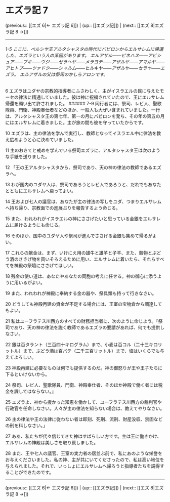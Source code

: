 # エズラ記 7

(previous:: [[エズ 6|← エズラ記 6]]) | (up:: [[エズラ記]]) | (next:: [[エズ 8|エズラ記 8 →]])

***
###### 1-5 ここに、ペルシヤ王アルタシャスタの時代にバビロンからエルサレムに帰還した、エズラという人の系図があります。 エルアザル――ピネハス――アビシュア――ブキ――ウジ――ゼラヘヤ――メラヨテ――アザルヤ――アマルヤ――アヒトブ――ツァドク――シャルム――ヒルキヤ――アザルヤ――セラヤ――エズラ。 エルアザルの父は祭司のかしらアロンです。 

6 エズラはユダヤの宗教的指導者にふさわしく、主がイスラエルの民に与えたモーセの律法に精通していました。彼は神に祝福されていたので、王にエルサレム帰還を願い出て許されました。 ###### 7-9 同行者には、祭司、レビ人、聖歌隊員、門衛、神殿奉仕者などのほか、一般人も大ぜい含まれていました。一行は、アルタシャスタ王の第七年、第一の月にバビロンを発ち、その年の第五の月にはエルサレムに着きました。主が旅の間も彼を守っていたからです。 

10 エズラは、主の律法を学んで実行し、教師となってイスラエル中に律法を教え広めようと心に決めていました。 

11 主のおきてと戒めを学んでいる祭司エズラに、アルタシャスタ王は次のような手紙を送りました。 

12 「王の王アルタシャスタから、祭司であり、天の神の律法の教師であるエズラへ。 

13 わが国内のユダヤ人は、祭司であろうとレビ人であろうと、だれでもあなたとともにエルサレムへ戻ってよい。 

14 王および七人の議官は、あなたが主の律法の写しをユダ、つまりエルサレムへ持ち帰り、宗教面での進展ぶりを報告するよう命じる。 

15 また、われわれがイスラエルの神にささげたいと思っている金銀をエルサレムに届けるようにも命じる。 

16 そのほか、国中のユダヤ人や祭司が進んでささげる金銀も集めて帰るがよい。 

17 これらの献金は、まず、いけにえ用の雄牛と雄羊と子羊、また、穀物とぶどう酒のささげ物を買いそろえるために用い、エルサレムに着いたら、それらすべてを神殿の祭壇にささげてほしい。 

18 残金の使い道は、あなたやあなたの同胞の考えに任せる。神の御心に添うように用いるがよい。 

19 また、われわれが神殿に奉納する金の器や、祭具類も持って行きなさい。 

20 どうしても神殿再建の資金が不足する場合には、王室の宝物倉から調達してもよい。 

21 私はユーフラテス川西方のすべての財務担当者に、次のように命じよう。『祭司であり、天の神の律法を説く教師であるエズラの要請があれば、何でも提供しなさい。 

22 銀は百タラント（三百四十キログラム）まで、小麦は百コル（二十三キロリットル）まで、ぶどう酒は百バテ（二千三百リットル）まで、塩はいくらでも与えてよろしい。 

23 神殿再建に必要なものは何でも提供するのだ。神の御怒りが王や王子たちに下るといけないから。 

24 祭司、レビ人、聖歌隊員、門衛、神殿奉仕者、そのほか神殿で働く者には税金を課してはならない。』 

25 エズラよ、神から授かった知恵を働かして、ユーフラテス川西方の裁判官や行政官を任命しなさい。人々が主の律法を知らない場合は、教えてやりなさい。 

26 主の律法や王の法律に従わない者は即刻、死刑、流刑、財産没収、禁固などの刑を科しなさい。」 

27 ああ、私たちが代々信じてきた神はすばらしい方です。主は王に働きかけ、エルサレムの神殿は美しさを取り戻しました。 

28 また、王や七人の議官、王室の実力者の居並ぶ前で、私にあのような栄誉をお与えくださいました。私の神、主が共にいてくださったので、私は高い地位を与えられました。それで、いっしょにエルサレムへ帰ろうと指導者たちを説得することができたのです。

***

(previous:: [[エズ 6|← エズラ記 6]]) | (up:: [[エズラ記]]) | (next:: [[エズ 8|エズラ記 8 →]])
